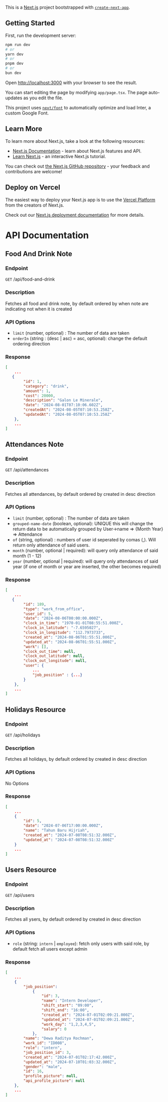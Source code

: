 This is a [Next.js](https://nextjs.org/) project bootstrapped with [`create-next-app`](https://github.com/vercel/next.js/tree/canary/packages/create-next-app).

## Getting Started

First, run the development server:

```bash
npm run dev
# or
yarn dev
# or
pnpm dev
# or
bun dev
```

Open [http://localhost:3000](http://localhost:3000) with your browser to see the result.

You can start editing the page by modifying `app/page.tsx`. The page auto-updates as you edit the file.

This project uses [`next/font`](https://nextjs.org/docs/basic-features/font-optimization) to automatically optimize and load Inter, a custom Google Font.

## Learn More

To learn more about Next.js, take a look at the following resources:

- [Next.js Documentation](https://nextjs.org/docs) - learn about Next.js features and API.
- [Learn Next.js](https://nextjs.org/learn) - an interactive Next.js tutorial.

You can check out [the Next.js GitHub repository](https://github.com/vercel/next.js/) - your feedback and contributions are welcome!

## Deploy on Vercel

The easiest way to deploy your Next.js app is to use the [Vercel Platform](https://vercel.com/new?utm_medium=default-template&filter=next.js&utm_source=create-next-app&utm_campaign=create-next-app-readme) from the creators of Next.js.

Check out our [Next.js deployment documentation](https://nextjs.org/docs/deployment) for more details.

# API Documentation

## Food And Drink Note

### Endpoint

`GET` /api/food-and-drink

### Description

Fetches all food and drink note, by default ordered by when note are indicating not when it is created

### API Options

- `limit` (number, optional) : The number of data are taken
- `orderIn` (string : (desc | asc) = asc, optional): change the default ordering direction

### Response

```json
[
    ...
   {
        "id": 1,
        "category": "drink",
        "amount": 1,
        "cost": 20000,
        "description": "Galon Le Minerale",
        "date": "2024-08-01T07:10:06.602Z",
        "createdAt": "2024-08-05T07:10:53.258Z",
        "updatedAt": "2024-08-05T07:10:53.258Z"
    },
    ...
]
```

## Attendances Note

### Endpoint

`GET` /api/attendances

### Description

Fetches all attendances, by default ordered by created in desc direction

### API Options

- `limit` (number, optional) : The number of data are taken
- `grouped-name-date` (boolean, optional): UNIQUE this will change the return data to be automatically grouped by User->name => {Month Year} => Attendance
- `of` (string, optional) : numbers of user id seperated by comas (,). Will return only attendance of said users.
- `month` (number, optional | required): will query only attendance of said month (1 - 12)
- `year` (number, optional | required): will query only attendances of said year (if one of month or year are inserted, the other becomes required)

### Response

```json
[
    ...
   {
        "id": 189,
        "type": "work_from_office",
        "user_id": 5,
        "date": "2024-08-06T00:00:00.000Z",
        "clock_in_time": "1970-01-01T08:55:51.000Z",
        "clock_in_latitude": "-7.6595027",
        "clock_in_longitude": "112.7973733",
        "created_at": "2024-08-06T01:55:51.000Z",
        "updated_at": "2024-08-06T01:55:51.000Z",
        "work": [],
        "clock_out_time": null,
        "clock_out_latitude": null,
        "clock_out_longitude": null,
        "user": {
            ...
            "job_position" : {...}
        }
    },
    ...
]
```

## Holidays Resource

### Endpoint

`GET` /api/holidays

### Description

Fetches all holidays, by default ordered by created in desc direction

### API Options

No Options

### Response

```json
[
    ...
    {
        "id": 5,
        "date": "2024-07-06T17:00:00.000Z",
        "name": "Tahun Baru Hijriah",
        "created_at": "2024-07-08T08:51:32.000Z",
        "updated_at": "2024-07-08T08:51:32.000Z"
    }
    ...
]
```

## Users Resource

### Endpoint

`GET` /api/users

### Description

Fetches all ysers, by default ordered by created in desc direction

### API Options

- `role` (string: `intern` | `employee`): fetch only users with said role, by default fetch all users except admin

### Response

```json
[
    ...
    {
        "job_position":
            {
                "id": 3,
                "name": "Intern Developer",
                "shift_start": "09:00",
                "shift_end": "16:00",
                "created_at": "2024-07-01T02:09:21.000Z",
                "updated_at": "2024-07-01T02:09:21.000Z",
                "work_day": "1,2,3,4,5",
                "salary": 0
            },
        "name": "Dewa Raditya Rochman",
        "work_id": "ID008",
        "role": "intern",
        "job_position_id": 3,
        "created_at": "2024-07-01T02:17:42.000Z",
        "updated_at": "2024-07-10T01:03:32.000Z",
        "gender": "male",
        "id": 16,
        "profile_picture": null,
        "api_profile_picture": null
    },
    ...
]
```
